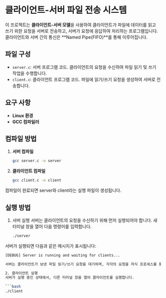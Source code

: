 # 클라이언트-서버 파일 전송 시스템

이 프로젝트는 **클라이언트-서버 모델**을 사용하여 클라이언트가 파일에 데이터를 읽고 쓰기 위한 요청을 서버로 전송하고, 서버가 요청에 응답하여 처리하는 프로그램입니다. 클라이언트와 서버 간의 통신은 **Named Pipe(FIFO)**를 통해 이루어집니다.

## 파일 구성

- `server.c`: 서버 프로그램 코드. 클라이언트의 요청을 수신하여 파일 읽기 및 쓰기 작업을 수행합니다.
- `client.c`: 클라이언트 프로그램 코드. 파일에 읽기/쓰기 요청을 생성하여 서버로 전송합니다.

## 요구 사항

- **Linux 환경**
- **GCC 컴파일러**

## 컴파일 방법

1. **서버 컴파일**

   ```bash
   gcc server.c -o server
2. **클라이언트 컴파일**
    ```bash
   gcc client.c -o client

컴파일이 완료되면 server와 client라는 실행 파일이 생성됩니다.


## 실행 방법

1. 서버 실행
서버는 클라이언트의 요청을 수신하기 위해 먼저 실행되어야 합니다. 새 터미널 창을 열어 다음 명령어를 입력합니다.

   ```bash
   ./server
   
서버가 실행되면 다음과 같은 메시지가 표시됩니다:

   ```bash
   [DEBUG] Server is running and waiting for clients...

서버는 클라이언트가 보낸 파일 읽기/쓰기 요청을 대기하며, 각각의 요청을 자식 프로세스를 통해 처리합니다.

2. 클라이언트 실행
서버가 실행 중인 상태에서, 다른 터미널 창을 열어 클라이언트를 실행합니다.

   ```bash
   ./client
